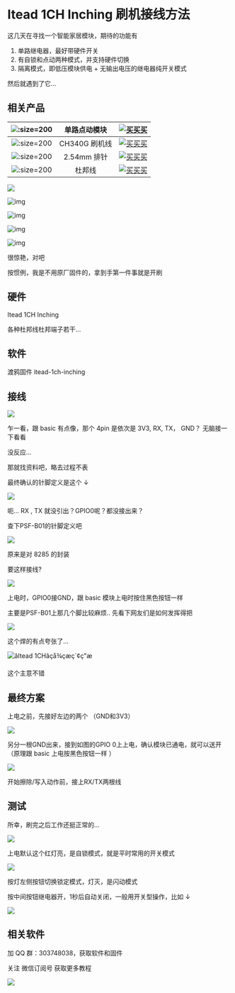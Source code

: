 

# Itead 1CH Inching 刷机接线方法

这几天在寻找一个智能家居模块，期待的功能有

1. 单路继电器，最好带硬件开关
2. 有自锁和点动两种模式，并支持硬件切换
3. 隔离模式，即低压模块供电 + 无输出电压的继电器纯开关模式

然后就遇到了它...


## 相关产品

| ![](http://pic.airijia.com/doc/20181122162758.png ':size=200')| 单路点动模块 |  [![买买买](http://cdn.airijia.com/b6eca8da724952cc0251.gif ':size=150')](https://item.taobao.com/item.htm?id=45559650031) |
|:-:|:-:|:-:|
| ![](http://pic.airijia.com/doc/20181122161759.png ':size=200')| CH340G 刷机线 |  [![买买买](http://cdn.airijia.com/b6eca8da724952cc0251.gif ':size=150')](https://item.taobao.com/item.htm?id=45528507062) |
| ![](http://pic.airijia.com/doc/20181122162258.png ':size=200')| 2.54mm 排针 |  [![买买买](http://cdn.airijia.com/b6eca8da724952cc0251.gif ':size=150')](https://item.taobao.com/item.htm?id=551916669247) |
| ![](http://pic.airijia.com/doc/20181122162418.png ':size=200')| 杜邦线 |  [![买买买](http://cdn.airijia.com/b6eca8da724952cc0251.gif ':size=150')](https://item.taobao.com/item.htm?id=45608073136) |






![](https://ws1.sinaimg.cn/large/007fN5Xegy1fv6z7su6n0j30ku0fa7cg.jpg)

![img](http://dl.itead.cc/IM160722001/Self-lockIing-Inching-Mode-Wireless-Switch-5V-self-locking-1.gif)




![img](http://dl.itead.cc/IM160722001/self-locking-inching-wireless-switch-5V-self-locking-2.gif)



![img](http://dl.itead.cc/IM160722001/self-locking-inching-wireless-switch-5V-inching1.gif)

![img](http://dl.itead.cc/IM160722001/self-locking-inching-wireless-switch-5V-inching2.gif)

很惊艳，对吧

按惯例，我是不用原厂固件的，拿到手第一件事就是开刷

## 硬件

Itead 1CH Inching

各种杜邦线杜邦端子若干...



## 软件

渡鸦固件  itead-1ch-inching



## 接线

![](https://ws1.sinaimg.cn/large/007fN5Xegy1fv6zkla2bmj31ai0ka4qq.jpg)

乍一看，跟 basic 有点像，那个 4pin 是依次是 3V3, RX, TX， GND？ 无脑接一下看看

没反应...

那就找资料吧，略去过程不表

最终确认的针脚定义是这个 ↓

![](http://pic.airijia.com/doc/20181126213949.png)

呃... RX , TX 就没引出？GPIO0呢？都没接出来？

查下PSF-B01的针脚定义吧

![](http://pic.airijia.com/doc/20181126214613.png)

原来是对 8285 的封装

要这样接线?



![](https://ws1.sinaimg.cn/large/007fN5Xegy1fv702t46dtj31200whnpe.jpg)

上电时，GPIO0接GND，跟 basic 模块上电时按住黑色按钮一样

主要是PSF-B01上那几个脚比较麻烦.. 先看下网友们是如何发挥得把


![](http://pic.airijia.com/doc/20181126214516.png)

这个焊的有点夸张了...

![âItead 1CHâçå¾çæç´¢ç"æ](http://tinkerman.cat/wp-content/uploads/2017/02/20170213_221200x.jpg)

这个主意不错



## 最终方案

上电之前，先接好左边的两个 （GND和3V3）

![](https://ws1.sinaimg.cn/large/007fN5Xegy1fv70zq8yywj316u0x51kz.jpg)

另分一根GND出来，接到如图的GPIO 0上上电，确认模块已通电，就可以送开（原理跟 basic 上电按黑色按钮一样 ）

![](https://ws1.sinaimg.cn/large/007fN5Xegy1fv710szmz5j30wj0tuu0x.jpg)

开始擦除/写入动作前，接上RX/TX两根线



## 测试

所幸，刷完之后工作还挺正常的...

![](https://ws1.sinaimg.cn/large/007fN5Xegy1fv711vyklaj31s80s7npf.jpg)

上电默认这个红灯亮，是自锁模式，就是平时常用的开关模式



![](https://i.loli.net/2018/09/12/5b9909f412b4f.png)

按灯左侧按钮切换锁定模式，灯灭，是闪动模式

按中间按钮继电器开，1秒后自动关闭，一般用开关型操作，比如 ↓



![](https://ws1.sinaimg.cn/large/007fN5Xegy1fv71ctn5h3j30py0fo7h4.jpg)

## 相关软件

加 QQ 群：303748038，获取软件和固件


关注 微信订阅号 获取更多教程

![](https://ws1.sinaimg.cn/large/007fN5Xegy1fv99qfit90j30by0byjsh.jpg)
